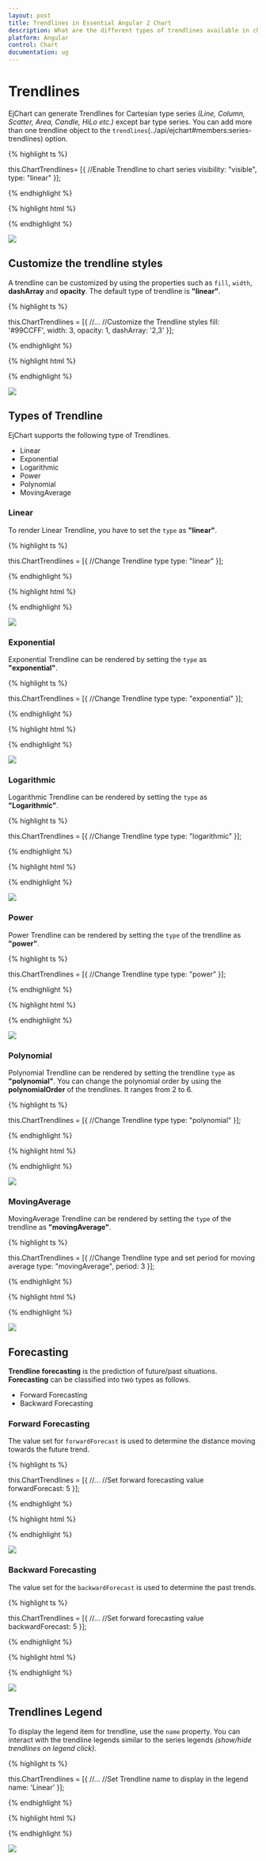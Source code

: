 ```yaml
---
layout: post
title: Trendlines in Essential Angular 2 Chart
description: What are the different types of trendlines available in chart.
platform: Angular
control: Chart
documentation: ug
---
```


# Trendlines

EjChart can generate Trendlines for Cartesian type series *(Line, Column, Scatter, Area, Candle, HiLo etc.)* except bar type series. You can add more than one trendline object to the `trendlines`(../api/ejchart#members:series-trendlines) option.

{% highlight ts %}

this.ChartTrendlines= [{
     //Enable Trendline to chart series
     visibility: "visible", type: "linear"
   }];

{% endhighlight %}

{% highlight html %}

<ej-chart id="chartcontainer">
    <e-seriescollection>
        <e-series [trendlines]="ChartTrendlines"> 		
		</e-series>		
    </e-seriescollection>
</ej-chart>

{% endhighlight %}

![](Trendlines_images/Trendlines_img1.png)


## Customize the trendline styles

A trendline can be customized by using the properties such as `fill`, `width`, **dashArray** and **opacity**. The default type of trendline is **"linear"**.

{% highlight ts %}

this.ChartTrendlines = [{
    //...
    //Customize the Trendline styles
    fill: '#99CCFF', width: 3, opacity: 1, dashArray: '2,3'
}];

{% endhighlight %}

{% highlight html %}

<ej-chart id="chartcontainer">
    <e-seriescollection>
        <e-series [trendlines]="ChartTrendlines"> 		
		</e-series>		
    </e-seriescollection>
</ej-chart>

{% endhighlight %}

![](Trendlines_images/Trendlines_img2.png)



## Types of Trendline

EjChart supports the following type of Trendlines.

* Linear
* Exponential
* Logarithmic
* Power 
* Polynomial
* MovingAverage

### Linear

To render Linear Trendline, you have to set the `type` as **"linear"**. 

{% highlight ts %}

this.ChartTrendlines = [{
    //Change Trendline type
    type: "linear"
}];

{% endhighlight %}

{% highlight html %}

<ej-chart id="chartcontainer">
    <e-seriescollection>
        <e-series [trendlines]="ChartTrendlines"> 		
		</e-series>		
    </e-seriescollection>
</ej-chart>

{% endhighlight %}

![](Trendlines_images/Trendlines_img3.png)


### Exponential

Exponential Trendline can be rendered by setting the `type` as **"exponential"**. 

{% highlight ts %}

this.ChartTrendlines = [{
    //Change Trendline type
    type: "exponential"
}];

{% endhighlight %}

{% highlight html %}

<ej-chart id="chartcontainer">
    <e-seriescollection>
        <e-series [trendlines]="ChartTrendlines"> 		
		</e-series>		
    </e-seriescollection>
</ej-chart>

{% endhighlight %}


![](Trendlines_images/Trendlines_img4.png)


### Logarithmic

Logarithmic Trendline can be rendered by setting the `type` as **"Logarithmic"**.  

{% highlight ts %}

this.ChartTrendlines = [{
    //Change Trendline type
    type: "logarithmic"
}];

{% endhighlight %}

{% highlight html %}

<ej-chart id="chartcontainer">
    <e-seriescollection>
        <e-series [trendlines]="ChartTrendlines"> 		
		</e-series>		
    </e-seriescollection>
</ej-chart>

{% endhighlight %}


![](Trendlines_images/Trendlines_img5.png)


### Power

Power Trendline can be rendered by setting the `type` of the trendline as **"power"**. 

{% highlight ts %}

this.ChartTrendlines = [{
    //Change Trendline type
    type: "power"
}];

{% endhighlight %}

{% highlight html %}

<ej-chart id="chartcontainer">
    <e-seriescollection>
        <e-series [trendlines]="ChartTrendlines"> 		
		</e-series>		
    </e-seriescollection>
</ej-chart>

{% endhighlight %}


![](Trendlines_images/Trendlines_img6.png)


### Polynomial

Polynomial Trendline can be rendered by setting the trendline `type` as **"polynomial"**.  You can change the polynomial order by using the **polynomialOrder** of the trendlines. It ranges from 2 to 6.

{% highlight ts %}

this.ChartTrendlines = [{
    //Change Trendline type
    type: "polynomial"
}];

{% endhighlight %}

{% highlight html %}

<ej-chart id="chartcontainer">
    <e-seriescollection>
        <e-series [trendlines]="ChartTrendlines"> 		
		</e-series>		
    </e-seriescollection>
</ej-chart>

{% endhighlight %}


![](Trendlines_images/Trendlines_img7.png)



### MovingAverage

MovingAverage Trendline can be rendered by setting the `type` of the trendline as **"movingAverage"**. 

{% highlight ts %}

this.ChartTrendlines = [{
    //Change Trendline type and set period for moving average
    type: "movingAverage", period: 3
}];

{% endhighlight %}

{% highlight html %}

<ej-chart id="chartcontainer">
    <e-seriescollection>
        <e-series [trendlines]="ChartTrendlines"> 		
		</e-series>		
    </e-seriescollection>
</ej-chart>

{% endhighlight %}

![](Trendlines_images/Trendlines_img8.png)

## Forecasting

**Trendline forecasting** is the prediction of future/past situations.  **Forecasting** can be classified into two types as follows.

  * Forward Forecasting
  * Backward Forecasting

### Forward Forecasting

The value set for `forwardForecast` is used to determine the distance moving towards the future trend.

{% highlight ts %}

this.ChartTrendlines = [{
    //...
    //Set forward forecasting value
    forwardForecast: 5
}];

{% endhighlight %}

{% highlight html %}

<ej-chart id="chartcontainer">
    <e-seriescollection>
        <e-series [trendlines]="ChartTrendlines"> 		
		</e-series>		
    </e-seriescollection>
</ej-chart>

{% endhighlight %}

![](Trendlines_images/Trendlines_img9.png)



### Backward Forecasting

The value set for the `backwardForecast` is used to determine the past trends.

{% highlight ts %}

this.ChartTrendlines = [{
    //...
    //Set forward forecasting value
    backwardForecast: 5
}];

{% endhighlight %}

{% highlight html %}

<ej-chart id="chartcontainer">
    <e-seriescollection>
        <e-series [trendlines]="ChartTrendlines"> 		
		</e-series>		
    </e-seriescollection>
</ej-chart>

{% endhighlight %}

![](Trendlines_images/Trendlines_img10.png)


## Trendlines Legend

To display the legend item for trendline, use the `name` property. You can interact with the trendline legends similar to the series legends *(show/hide trendlines on legend click)*.  

{% highlight ts %}

this.ChartTrendlines = [{
    //...
    //Set Trendline name to display in the legend
    name: 'Linear'
}];

{% endhighlight %}

{% highlight html %}

<ej-chart id="chartcontainer">
    <e-seriescollection>
        <e-series [trendlines]="ChartTrendlines"> 		
		</e-series>		
    </e-seriescollection>
</ej-chart>

{% endhighlight %}

![](Trendlines_images/Trendlines_img11.png)
